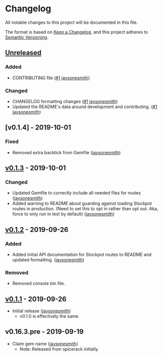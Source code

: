 # Changelog
All notable changes to this project will be documented in this file.

The format is based on [Keep a Changelog](https://keepachangelog.com/en/1.0.0/),
and this project adheres to [Semantic Versioning](https://semver.org/spec/v2.0.0.html).

## [Unreleased]

### Added

- CONTRIBUTING file ([#1](https://github.com/Freshly/stockpot/pull/1) [jaysonesmith])

### Changed

- CHANGELOG formatting changes ([#1](https://github.com/Freshly/stockpot/pull/1) [jaysonesmith])
- Updated the README's data around development and contributing.
([#1](https://github.com/Freshly/stockpot/pull/1) [jaysonesmith])

## [v0.1.4] - 2019-10-01

### Fixed

- Removed extra backtick from Gemfile ([jaysonesmith])

## [v0.1.3] - 2019-10-01

### Changed

- Updated Gemfile to correctly include all needed files for routes
([jaysonesmith])
- Added warning to README about guarding against loading Stockpot routes in production. (Need to set this to opt in rather than opt out. Aka, force to only run in test by default)
([jaysonesmith])

## [v0.1.2] - 2019-09-26

### Added

- Added initial API documentation for Stockpot routes to README and updated formatting.
([jaysonesmith])

### Removed

- Removed console bin file.

## [v0.1.1] - 2019-09-26

- Initial release ([jaysonesmith])
  - v0.1.0 is effectively the same

## v0.16.3.pre - 2019-09-19

- Claim gem name ([jaysonesmith])
  - Note: Released from spicerack initially.

<!-- Releases -->
[Unreleased]: https://github.com/Freshly/stockpot/compare/v0.1.3...HEAD
[v0.1.3]: https://github.com/Freshly/stockpot/compare/v0.1.2...v0.1.3
[v0.1.2]: https://github.com/Freshly/stockpot/compare/v0.1.1...v0.1.2
[v0.1.1]: https://github.com/Freshly/stockpot/releases/tag/v0.1.1

<!-- Contributors -->
[jaysonesmith]: https://github.com/jaysonesmith
